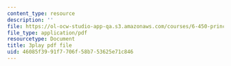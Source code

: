 ```yaml
---
content_type: resource
description: ''
file: https://ol-ocw-studio-app-qa.s3.amazonaws.com/courses/6-450-principles-of-digital-communications-i-fall-2006/46085f3991f7706f58b753625e71c846_qU6NkB4xE7U.pdf
file_type: application/pdf
resourcetype: Document
title: 3play pdf file
uid: 46085f39-91f7-706f-58b7-53625e71c846
---
```


